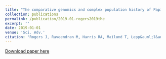 ```yaml
---
title: "The comparative genomics and complex population history of Papio baboons"
collection: publications
permalink: /publication/2019-01-rogers2019the
excerpt: ''
date: 2019-01-01
venue: 'Sci. Adv.'
citation: 'Rogers J, Raveendran M, Harris RA, Mailund T, Lepp&auml;l&auml;, Athanasiadis G, ..., Zinner D, Roos C, Jolly CJ, Gibbs RA, Worley KC, <b>Baboon Genome Analysis Consortium</b> (2019) The comparative genomics and complex population history of <i>Papio</i> baboons. <i>Sci. Adv.</i> 5(1) eaau6947.'
---
```

[Download paper here](http://vpejaver.github.io/files/2019-01-rogers2019the.pdf)

